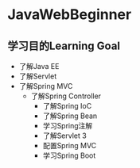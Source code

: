 # JavaWebBeginner
## 学习目的Learning Goal
- 了解Java EE
- 了解Servlet
- 了解Spring MVC
   - 了解Spring Controller
	 - 了解Spring IoC
	 - 了解Spring Bean
	 - 学习Spring注解
	 - 了解Servlet 3
	 - 配置Spring MVC
	 - 学习Spring Boot
